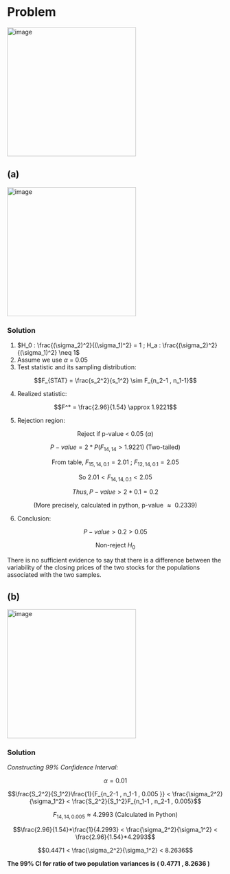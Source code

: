 # Problem
<img width="300" alt="image" src="https://github.com/user-attachments/assets/32caa441-9fff-4903-a050-0d0105854aa5" />

## (a)
<img width="300" alt="image" src="https://github.com/user-attachments/assets/698afb04-4d72-4a0b-874e-aed39b71f8f3" />

### Solution

1. $H_0 : \frac{(\sigma_2)^2}{(\sigma_1)^2} = 1 ; H_a : \frac{(\sigma_2)^2}{(\sigma_1)^2} \neq 1$
2. Assume we use $\alpha$ = 0.05
3. Test statistic and its sampling distribution:

$$F_{STAT} = \frac{s_2^2}{s_1^2} \sim F_{n_2-1 , n_1-1}$$

4. Realized statistic:

$$F^* = \frac{2.96}{1.54} \approx 1.9221$$

5. Rejection region:

$$\text{Reject if p-value < 0.05 }(\alpha)$$

$$P-value = 2*P(F_{14 , 14} > 1.9221) \text{ (Two-tailed)}$$

$$\text{From table, }F_{15 , 14 , 0.1} = 2.01 \text{ ; }F_{12 , 14 , 0.1} = 2.05$$

$$\text{So }2.01 < F_{14 , 14 , 0.1} < 2.05$$

$$Thus, P-value > 2*0.1 = 0.2 $$

$$\text{(More precisely, calculated in python, p-value $\approx$ 0.2339)}$$

6. Conclusion:

$$P-value > 0.2 > 0.05$$

$$\text{Non-reject $H_0$}$$

There is no sufficient evidence to say that there is a difference between the variability of the closing prices of the two stocks for the populations associated with the two samples.

## (b)
<img width="300" alt="image" src="https://github.com/user-attachments/assets/2c1f488c-c72b-4020-8954-24dfde6a785d" />

### Solution

*Constructing 99\% Confidence Interval:*

$$\alpha = 0.01$$

$$\frac{S_2^2}{S_1^2}\frac{1}{F_{n_2-1 , n_1-1 , 0.005 }} < \frac{\sigma_2^2}{\sigma_1^2} < \frac{S_2^2}{S_1^2}F_{n_1-1 , n_2-1 , 0.005}$$

$$F_{14 , 14 , 0.005 } \approx 4.2993 \text{ (Calculated in Python)}$$

$$\frac{2.96}{1.54}*\frac{1}{4.2993} < \frac{\sigma_2^2}{\sigma_1^2} < \frac{2.96}{1.54}*4.2993$$

$$0.4471 < \frac{\sigma_2^2}{\sigma_1^2} < 8.2636$$

**The 99\% CI for ratio of two population variances is ( 0.4771 , 8.2636 )**




